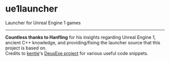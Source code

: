 # ue1launcher
Launcher for Unreal Engine 1 games
***
**Countless thanks to Hanfling** for his insights regarding Unreal Engine 1, ancient C++ knowledge, and providing/fixing the launcher source that this project is based on.  
Credits to [kentie](https://github.com/mkentie)'s [DeusExe project](https://github.com/mkentie/DeusExe) for various useful code snippets.
